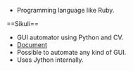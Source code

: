 * Programming language like Ruby.

==Sikuli==
* GUI automator using Python and CV.
* [Document](http://doc.sikuli.org/)
* Possible to automate any kind of GUI.
* Uses Jython internally.